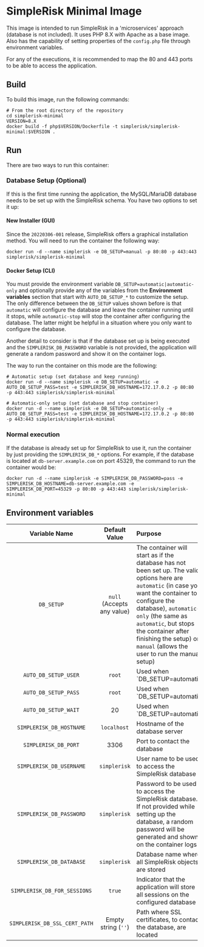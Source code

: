 # SimpleRisk Minimal Image

This image is intended to run SimpleRisk in a 'microservices' approach (database is not included). It uses PHP 8.X with Apache as a base image. Also has the capability of setting properties of the `config.php` file through environment variables.

For any of the executions, it is recommended to map the 80 and 443 ports to be able to access the application.

## Build

To build this image, run the following commands:

```
# From the root directory of the repository
cd simplerisk-minimal
VERSION=8.X
docker build -f php$VERSION/Dockerfile -t simplerisk/simplerisk-minimal:$VERSION .
```

## Run 

There are two ways to run this container:

### Database Setup (Optional)

If this is the first time running the application, the MySQL/MariaDB database needs to be set up with the SimpleRisk schema. You have two options to set it up:

#### New Installer (GUI)

Since the `20220306-001` release, SimpleRisk offers a graphical installation method. You will need to run the container the following way:
```
docker run -d --name simplerisk -e DB_SETUP=manual -p 80:80 -p 443:443 simplerisk/simplerisk-minimal
```

#### Docker Setup (CLI)

You must provide the environment variable `DB_SETUP=automatic|automatic-only` and optionally provide any of the variables from the **Environment variables** section that start with `AUTO_DB_SETUP_*` to customize the setup. The only difference between the `DB_SETUP` values shown before is that `automatic` will configure the database and leave the container running until it stops, while `automatic-stop` will stop the container after configuring the database. The latter might be helpful in a situation where you only want to configure the database.

Another detail to consider is that if the database set up is being executed and the `SIMPLERISK_DB_PASSWORD` variable is not provided, the application will generate a random password and show it on the container logs.

The way to run the container on this mode are the following:
```
# Automatic setup (set database and keep running)
docker run -d --name simplerisk -e DB_SETUP=automatic -e AUTO_DB_SETUP_PASS=test -e SIMPLERISK_DB_HOSTNAME=172.17.0.2 -p 80:80 -p 443:443 simplerisk/simplerisk-minimal

# Automatic-only setup (set database and stop container)
docker run -d --name simplerisk -e DB_SETUP=automatic-only -e AUTO_DB_SETUP_PASS=test -e SIMPLERISK_DB_HOSTNAME=172.17.0.2 -p 80:80 -p 443:443 simplerisk/simplerisk-minimal
```

### Normal execution

If the database is already set up for SimpleRisk to use it, run the container by just providing the `SIMPLERISK_DB_*` options. For example, if the database is located at `db-server.example.com` on port 45329, the command to run the container would be:
```
docker run -d --name simplerisk -e SIMPLERISK_DB_PASSWORD=pass -e SIMPLERISK_DB_HOSTNAME=db-server.example.com -e SIMPLERISK_DB_PORT=45329 -p 80:80 -p 443:443 simplerisk/simplerisk-minimal
```

## Environment variables

| Variable Name | Default Value | Purpose |
|:-------------:|:-------------:|:--------|
| `DB_SETUP` | `null` (Accepts any value) | The container will start as if the database has not been set up. The valid options here are `automatic` (in case you want the container to configure the database), `automatic-only` (the same as `automatic`, but stops the container after finishing the setup) or `manual` (allows the user to run the manual setup) |
| `AUTO_DB_SETUP_USER` | `root` | Used when `DB_SETUP=automatic|automatic-only`. User name of database privileged user to install SimpleRisk schema and other components |
| `AUTO_DB_SETUP_PASS` | `root` | Used when `DB_SETUP=automatic|automatic-only`. Password for database privileged user to install SimpleRisk schema and other components |
| `AUTO_DB_SETUP_WAIT` | 20 | Used when `DB_SETUP=automatic|automatic-only`. Time, in seconds, the application is going to wait to set up the database. Useful if you are deploying the database and SimpleRisk at the same time |
| `SIMPLERISK_DB_HOSTNAME` | `localhost` | Hostname of the database server |
| `SIMPLERISK_DB_PORT` | 3306 | Port to contact the database |
| `SIMPLERISK_DB_USERNAME` |`simplerisk` | User name to be used to access the SimpleRisk database |
| `SIMPLERISK_DB_PASSWORD` | `simplerisk` | Password to be used to access the SimpleRisk database. If not provided while setting up the database, a random password will be generated and shown on the container logs |
| `SIMPLERISK_DB_DATABASE` | `simplerisk` | Database name where all SimpleRisk objects are stored |
| `SIMPLERISK_DB_FOR_SESSIONS` | `true` | Indicator that the application will store all sessions on the configured database |
| `SIMPLERISK_DB_SSL_CERT_PATH` | Empty string (`''`) | Path where SSL certificates, to contact the database, are located |
